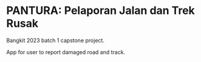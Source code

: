 # PANTURA: Pelaporan Jalan dan Trek Rusak

Bangkit 2023 batch 1 capstone project.

App for user to report damaged road and track.
